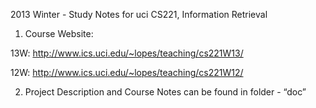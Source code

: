 2013 Winter - Study Notes for uci CS221, Information Retrieval

1. Course Website:

13W: http://www.ics.uci.edu/~lopes/teaching/cs221W13/

12W: http://www.ics.uci.edu/~lopes/teaching/cs221W12/

2. Project Description and Course Notes can be found in folder - “doc”
